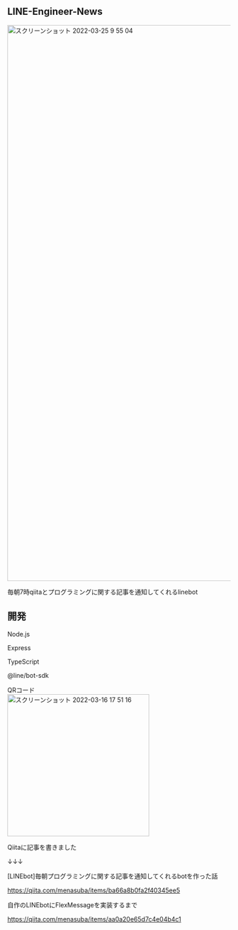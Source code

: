 ## LINE-Engineer-News

<img width="1252" alt="スクリーンショット 2022-03-25 9 55 04" src="https://user-images.githubusercontent.com/84484832/160041971-e72d39b6-2ed3-4a40-ba54-30f998a2176a.png">


毎朝7時qiitaとプログラミングに関する記事を通知してくれるlinebot

## 開発

Node.js

Express

TypeScript

@line/bot-sdk

QRコード
<br/>
<img width="320" alt="スクリーンショット 2022-03-16 17 51 16" src="https://user-images.githubusercontent.com/84484832/158955802-ca80155f-b967-4f5a-b4c4-bbb95d9a86ca.png">

Qiitaに記事を書きました

↓↓↓

[LINEbot]毎朝プログラミングに関する記事を通知してくれるbotを作った話

https://qiita.com/menasuba/items/ba66a8b0fa2f40345ee5

自作のLINEbotにFlexMessageを実装するまで

https://qiita.com/menasuba/items/aa0a20e65d7c4e04b4c1
